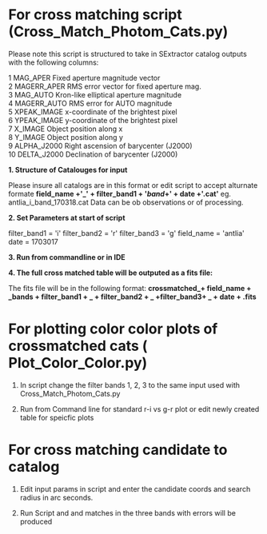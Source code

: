 # For cross matching script (Cross_Match_Photom_Cats.py) 

Please note this script is structured to take in SExtractor catalog outputs with the following columns: 
 
  1 MAG_APER		   Fixed aperture magnitude vector	     
  2 MAGERR_APER 	   RMS error vector for fixed aperture mag.  
  3 MAG_AUTO		   Kron-like elliptical aperture magnitude   
  4 MAGERR_AUTO 	   RMS error for AUTO magnitude 	     
  5 XPEAK_IMAGE 	   x-coordinate of the brightest pixel       
  6 YPEAK_IMAGE 	   y-coordinate of the brightest pixel       
  7 X_IMAGE		   Object position along x		     
  8 Y_IMAGE		   Object position along y		     
  9 ALPHA_J2000 	   Right ascension of barycenter (J2000)     
 10 DELTA_J2000 	   Declination of barycenter (J2000)	     
 
 **1. Structure of Catalouges for input**

Please insure all catalogs are in this format or edit script to accept alturnate formate 
**field_name +'_' + filter_band1 + '_band_+' + date +'.cat'**
eg. antlia_i_band_170318.cat 
Data can be ob observations or of processing. 

**2. Set Parameters at start of script**

filter_band1 = 'i'
filter_band2 = 'r'
filter_band3 = 'g'
field_name = 'antlia'
date =   1703017 

**3. Run from commandline or in IDE**

**4. The full cross matched table will be outputed as a fits file:**

The fits file will be in the following format: 
**crossmatched_+ field_name + _bands + filter_band1 + _ + filter_band2 + _ +filter_band3+ _ + date + .fits**

#  For plotting color color plots of crossmatched cats ( Plot_Color_Color.py) 

1. In script change the filter bands 1, 2, 3 to the same input used with Cross_Match_Photom_Cats.py

2. Run from Command line for standard r-i vs g-r plot or edit newly created table for speicfic plots 

# For cross matching candidate to catalog

1. Edit input params in script and enter the candidate coords and search radius in arc seconds. 

2. Run Script and and matches in the three bands with errors will be produced 
